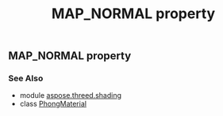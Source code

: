 ﻿---
title: MAP_NORMAL property
second_title: Aspose.3D for Python via .NET API References
description: 
type: docs
weight: 120
url: /python-net/aspose.threed.shading/phongmaterial/map_normal/
is_root: false
---

## MAP_NORMAL property


### See Also
* module [aspose.threed.shading](../../)
* class [PhongMaterial](/3d/python-net/aspose.threed.shading/phongmaterial)
